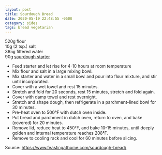 ```yaml
---
layout: post
title: Sourdough Bread
date: 2020-05-19 22:48:55 -0500
category: sides
tags: bread vegetarian
---
```

520g flour  
10g (2 tsp.) salt  
385g filtered water  
90g <a href="https://escowles.github.io/recipes/ingredients/2020/05/23/poulish-non-sourdough-starter.html">sourdough starter</a>
<ul>
 	<li>Feed starter and let rise for 4-10 hours at room temperature</li>
 	<li>Mix flour and salt in a large mixing bowl.</li>
 	<li>Mix starter and water in a small bowl and pour into flour mixture, and stir until incorporated.</li>
 	<li>Cover with a wet towel and rest 15 minutes.</li>
 	<li>Stretch and fold for 20 seconds, rest 15 minutes, stretch and fold again.</li>
 	<li>Cover with damp towel and rest overnight.</li>
 	<li>Stretch and shape dough, then refrigerate in a parchment-lined bowl for 30 minutes.</li>
 	<li>Pre-heat oven to 500°F with dutch oven inside.</li>
 	<li>Put bread and parchment in dutch oven, return to oven, and bake (covered) for 20 minutes.</li>
 	<li>Remove lid, reduce heat to 450°F, and bake 10-15 minutes, until deeply golden and internal temperature reaches 208°F.</li>
 	<li>Remove to cooling rack and cool for 60 minutes before slicing.</li>
</ul>
Source: <a href="https://www.feastingathome.com/sourdough-bread/">https://www.feastingathome.com/sourdough-bread/</a>
